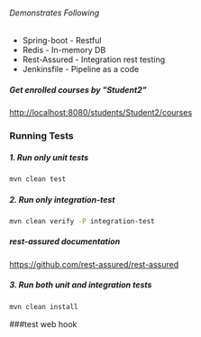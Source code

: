 ###### Demonstrates Following
* Spring-boot - Restful
* Redis - In-memory DB
* Rest-Assured - Integration rest testing
* Jenkinsfile - Pipeline as a code

##### Get enrolled courses by "Student2" 
<http://localhost:8080/students/Student2/courses>

### Running Tests

##### 1. Run only unit tests
```sh
mvn clean test
```

##### 2. Run only integration-test
```sh
mvn clean verify -P integration-test
```

##### rest-assured documentation
<https://github.com/rest-assured/rest-assured>

##### 3. Run both unit and integration tests
```sh
mvn clean install
```   

###test web hook

